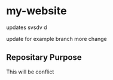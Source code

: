 # my-website

updates  svsdv d

update for example branch
more change
## Repositary Purpose
This will be conflict